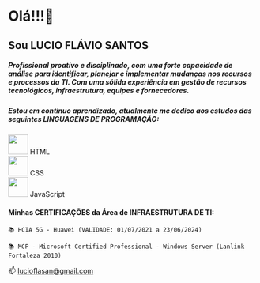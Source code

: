 # Olá!!!:clap:

## Sou LUCIO FLÁVIO SANTOS

##### Profissional proativo e disciplinado, com uma forte capacidade de análise para identificar, planejar e implementar mudanças nos recursos e processos da TI. Com uma sólida experiência em gestão de recursos tecnológicos, infraestrutura, equipes e fornecedores.

##### Estou em contínuo aprendizado, atualmente me dedico aos estudos das seguintes LINGUAGENS DE PROGRAMAÇÃO:
 <img src="https://cdn.jsdelivr.net/gh/devicons/devicon/icons/html5/html5-original.svg" width="40" height="40"/> HTML       
 <img src="https://cdn.jsdelivr.net/gh/devicons/devicon/icons/css3/css3-original-wordmark.svg" width="40" height="40"/> CSS     
 <img src="https://cdn.jsdelivr.net/gh/devicons/devicon/icons/javascript/javascript-original.svg" width="40" height="40"/> JavaScript

#### Minhas CERTIFICAÇÕES da Área de INFRAESTRUTURA DE TI:
    📚 HCIA 5G - Huawei (VALIDADE: 01/07/2021 a 23/06/2024)
    
    📚 MCP - Microsoft Certified Professional - Windows Server (Lanlink Fortaleza 2010)

📫 lucioflasan@gmail.com